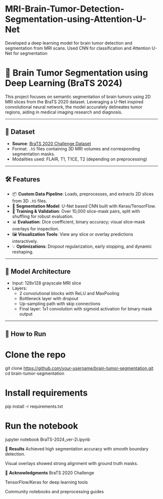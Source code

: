 # MRI-Brain-Tumor-Detection-Segmentation-using-Attention-U-Net
Developed a deep learning model for brain tumor detection and segmentation from MRI scans. Used CNN for classification and Attention U-Net for segmentation
# 🧠 Brain Tumor Segmentation using Deep Learning (BraTS 2024)

This project focuses on semantic segmentation of brain tumors using 2D MRI slices from the BraTS 2020 dataset. Leveraging a U-Net inspired convolutional neural network, the model accurately delineates tumor regions, aiding in medical imaging research and diagnosis.

---

## 📁 Dataset

- **Source**: [BraTS 2020 Challenge Dataset](https://www.med.upenn.edu/cbica/brats2020/data.html)
- Format: `.h5` files containing 3D MRI volumes and corresponding segmentation masks.
- Modalities used: FLAIR, T1, T1CE, T2 (depending on preprocessing)

---

## 🛠️ Features

- 📦 **Custom Data Pipeline**: Loads, preprocesses, and extracts 2D slices from 3D `.h5` files.
- 🎯 **Segmentation Model**: U-Net based CNN built with Keras/TensorFlow.
- 🧪 **Training & Validation**: Over 10,000 slice-mask pairs, split with shuffling for robust evaluation.
- 📊 **Evaluation**: Dice coefficient, binary accuracy; visual slice-mask overlays for inspection.
- 🖼️ **Visualization Tools**: View any slice or overlay predictions interactively.
- 💡 **Optimizations**: Dropout regularization, early stopping, and dynamic reshaping.

---

## 🧠 Model Architecture

- Input: 128x128 grayscale MRI slice  
- Layers: 
  - 2 convolutional blocks with ReLU and MaxPooling
  - Bottleneck layer with dropout
  - Up-sampling path with skip connections
  - Final layer: 1x1 convolution with sigmoid activation for binary mask output

---

## 🚀 How to Run


# Clone the repo
git clone https://github.com/your-username/brain-tumor-segmentation.git
cd brain-tumor-segmentation

# Install requirements
pip install -r requirements.txt

# Run the notebook
jupyter notebook BraTS-2024_ver-2i.ipynb

📌 **Results**
Achieved high segmentation accuracy with smooth boundary detection.

Visual overlays showed strong alignment with ground truth masks.

🤝 **Acknowledgments**
BraTS 2020 Challenge

TensorFlow/Keras for deep learning tools

Community notebooks and preprocessing guides


